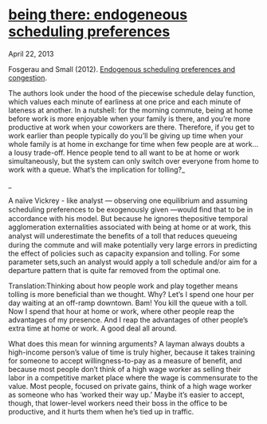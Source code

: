 # [being there: endogeneous scheduling preferences](/2013/04/22/being-there-endogeneous-scheduling-preferences/ "being there: endogeneous scheduling preferences")

April 22, 2013

Fosgerau and Small (2012). [Endogenous scheduling preferences and congestion](http://www.socsci.uci.edu/~ksmall/EndogenSchedPrefs.pdf).

The authors look under the hood of the piecewise schedule delay function, which values each minute of earliness at one price and each minute of lateness at another. In a nutshell: for the morning commute, being at home before work is more enjoyable when your family is there, and you’re more productive at work when your coworkers are there. Therefore, if you get to work earlier than people typically do you’ll be giving up time when your whole family is at home in exchange for time when few people are at work…a lousy trade-off. Hence people tend to all want to be at home or work simultaneously, but the system can only switch over everyone from home to work with a queue. What’s the implication for tolling?_

_

A naïve Vickrey - like analyst — observing one equilibrium and assuming scheduling preferences to be exogenously given —would ﬁnd that to be in accordance with his model. But because he ignores thepositive temporal agglomeration externalities associated with being at home or at work, this analyst will underestimate the beneﬁts of a toll that reduces queueing during the commute and will make potentially very large errors in predicting the effect of policies such as capacity expansion and tolling. For some parameter sets,such an analyst would apply a toll schedule and/or aim for a departure pattern that is quite far removed from the optimal one.

Translation:Thinking about how people work and play together means tolling is more beneficial than we thought. Why? Let’s I spend one hour per day waiting at an off-ramp downtown. Bam! You kill the queue with a toll. Now I spend that hour at home or work, where other people reap the advantages of my presence. And I reap the advantages of other people’s extra time at home or work. A good deal all around.

What does this mean for winning arguments? A layman always doubts a high-income person’s value of time is truly higher, because it takes training for someone to accept willingness-to-pay as a measure of benefit, and because most people don’t think of a high wage worker as selling their labor in a competitive market place where the wage is commensurate to the value. Most people, focused on private gains, think of a high wage worker as someone who has ‘worked their way up.’ Maybe it’s easier to accept, though, that lower-level workers need their boss in the office to be productive, and it hurts them when he’s tied up in traffic.
